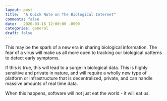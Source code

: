 ```yaml
---
layout: post
title:  "A Quick Note on The Biological Internet"
comments: false
date:   2020-03-16 12:00:00 -0500
categories: general
draft: false
---
```


This may be the spark of a new era in sharing biological information. The fear of a virus will make us all more open to tracking our biological patterns to detect early symptoms. 

If this is true, this will lead to a surge in biological data. This is highly sensitive and private in nature, and will require a wholly new type of platform or infrastructure that is decentralized, private, and can handle massive amounts of real time data.

When this happens, software will not just eat the world - it will eat _us_.
